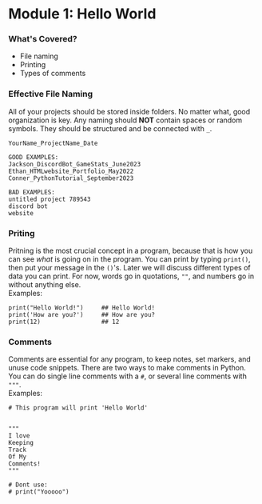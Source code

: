 # Module 1: Hello World

### What's Covered?
- File naming
- Printing
- Types of comments

### Effective File Naming
All of your projects should be stored inside folders. No matter what, good organization is key. Any naming should __NOT__ contain spaces or random symbols. They should be structured and be connected with `_`.
```
YourName_ProjectName_Date

GOOD EXAMPLES:
Jackson_DiscordBot_GameStats_June2023
Ethan_HTMLwebsite_Portfolio_May2022
Conner_PythonTutorial_September2023

BAD EXAMPLES:
untitled project 789543
discord bot
website
```

### Priting
Pritning is the most crucial concept in a program, because that is how you can see *what* is going on in the program. You can print by typing `print()`, then put your message in the `()`'s. Later we will discuss different types of data you can print. For now, words go in quotations, `""`, and numbers go in without anything else.  
Examples:
```
print("Hello World!")     ## Hello World!
print('How are you?')     ## How are you?
print(12)                 ## 12
```

### Comments
Comments are essential for any program, to keep notes, set markers, and unuse code snippets. There are two ways to make comments in Python. You can do single line comments with a `#`, or several line comments with `"""`.  
Examples:
```
# This program will print 'Hello World'


"""
I love
Keeping
Track
Of My
Comments!
"""

# Dont use:
# print("Yooooo")
```
